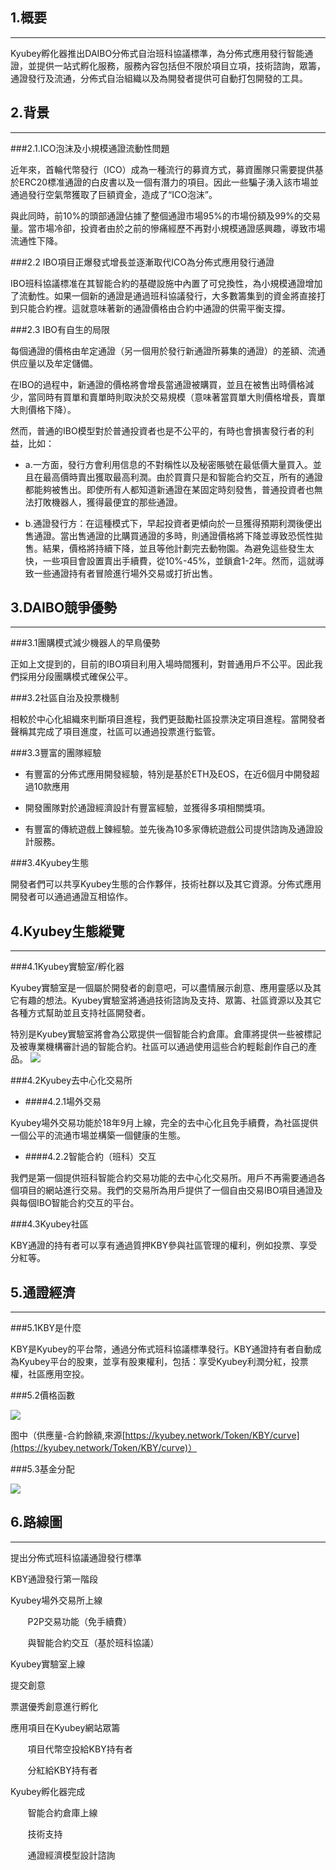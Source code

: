 **1.概要**
---
---
Kyubey孵化器推出DAIBO分佈式自治班科協議標準，為分佈式應用發行智能通證，並提供一站式孵化服務，服務內容包括但不限於項目立項，技術諮詢，眾籌，通證發行及流通，分佈式自治組織以及為開發者提供可自動打包開發的工具。

  

**2.背景**
---
---
###2.1.ICO泡沫及小規模通證流動性問題

近年來，首輪代幣發行（ICO）成為一種流行的募資方式，募資團隊只需要提供基於ERC20標准通證的白皮書以及一個有潛力的項目。因此一些騙子湧入該市場並通過發行空氣幣獲取了巨額資金，造成了“ICO泡沫”。

與此同時，前10%的頭部通證佔據了整個通證市場95%的市場份額及99%的交易量。當市場冷卻，投資者由於之前的慘痛經歷不再對小規模通證感興趣，導致市場流通性下降。

  

###2.2  IBO項目正爆發式增長並逐漸取代ICO為分佈式應用發行通證

IBO班科協議標准在其智能合約的基礎設施中內置了可兌換性，為小規模通證增加了流動性。如果一個新的通證是通過班科協議發行，大多數籌集到的資金將直接打到只能合約裡。這就意味著新的通證價格由合約中通證的供需平衡支撐。

  

###2.3 IBO有自生的局限

每個通證的價格由牟定通證（另一個用於發行新通證所募集的通證）的差額、流通供应量以及牟定儲備。

在IBO的過程中，新通證的價格將會增長當通證被購買，並且在被售出時價格減少，當同時有買單和賣單時則取決於交易規模（意味著當買單大則價格增長，賣單大則價格下降）。

然而，普通的IBO模型對於普通投資者也是不公平的，有時也會損害發行者的利益，比如：

* a.一方面，發行方會利用信息的不對稱性以及秘密賬號在最低價大量買入。並且在最高價時賣出獲取最高利潤。由於買賣只是和智能合約交互，所有的通證都能夠被售出。即使所有人都知道新通證在某固定時刻發售，普通投資者也無法打敗機器人，獲得最便宜的那些通證。

* b.通證發行方：在這種模式下，早起投資者更傾向於一旦獲得預期利潤後便出售通證。當出售通證的比購買通證的多時，則通證價格將下降並導致恐慌性拋售。結果，價格將持續下降，並且等他計劃完去動物園。為避免這些發生太快，一些項目會設置賣出手續費，從10%-45%，並鎖倉1-2年。然而，這就導致一些通證持有者冒險進行場外交易或打折出售。

  

**3.DAIBO競爭優勢**
---
---

###3.1團購模式減少機器人的早鳥優勢

正如上文提到的，目前的IBO項目利用入場時間獲利，對普通用戶不公平。因此我們採用分段團購模式確保公平。

  

###3.2社區自治及投票機制

相較於中心化組織來判斷項目進程，我們更鼓勵社區投票決定項目進程。當開發者聲稱其完成了項目進度，社區可以通過投票進行監管。

  

###3.3豐富的團隊經驗

*   有豐富的分佈式應用開發經驗，特別是基於ETH及EOS，在近6個月中開發超過10款應用
    

*   開發團隊對於通證經濟設計有豐富經驗，並獲得多項相關獎項。
    

*   有豐富的傳統遊戲上鍊經驗。並先後為10多家傳統遊戲公司提供諮詢及通證設計服務。
    

###3.4Kyubey生態

開發者們可以共享Kyubey生態的合作夥伴，技術社群以及其它資源。分佈式應用開發者可以通過通證互相協作。

  

**4.Kyubey生態縱覽**
---
---
###4.1Kyubey實驗室/孵化器

Kyubey實驗室是一個屬於開發者的創意吧，可以盡情展示創意、應用靈感以及其它有趣的想法。Kyubey實驗室將通過技術諮詢及支持、眾籌、社區資源以及其它各種方式幫助並且支持社區開發者。

特別是Kyubey實驗室將會為公眾提供一個智能合約倉庫。倉庫將提供一些被標記及被專業機構審計過的智能合約。社區可以通過使用這些合約輕鬆創作自己的產品。
![](https://i.loli.net/2018/11/03/5bdd8c9c410b0.png)
  

###4.2Kyubey去中心化交易所

* ####4.2.1場外交易

Kyubey場外交易功能於18年9月上線，完全的去中心化且免手續費，為社區提供一個公平的流通市場並構築一個健康的生態。

  

* ####4.2.2智能合約（班科）交互

我們是第一個提供班科智能合約交易功能的去中心化交易所。用戶不再需要通過各個項目的網站進行交易。我們的交易所為用戶提供了一個自由交易IBO項目通證及與每個IBO智能合約交互的平台。

  

###4.3Kyubey社區

KBY通證的持有者可以享有通過質押KBY參與社區管理的權利，例如投票、享受分紅等。

  

**5.通證經濟**
---
---
###5.1KBY是什麼

KBY是Kyubey的平台幣，通過分佈式班科協議標準發行。KBY通證持有者自動成為Kyubey平台的股東，並享有股東權利，包括：享受Kyubey利潤分紅，投票權，社區應用空投。

###5.2價格函數

![](https://i.loli.net/2018/11/01/5bdb06784b81b.png)

图中（供應量-合約餘額,來源[https://kyubey.network/Token/KBY/curve](https://kyubey.network/Token/KBY/curve)）

###5.3基金分配

![](https://i.loli.net/2018/11/04/5bde414344e47.png)


**6.路線圖**
---
---
提出分佈式班科協議通證發行標準

KBY通證發行第一階段

Kyubey場外交易所上線

       P2P交易功能（免手續費）

       與智能合約交互（基於班科協議）

Kyubey實驗室上線

提交創意

票選優秀創意進行孵化

應用項目在Kyubey網站眾籌

       項目代幣空投給KBY持有者

       分紅給KBY持有者

Kyubey孵化器完成

       智能合約倉庫上線

       技術支持

       通證經濟模型設計諮詢